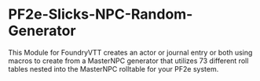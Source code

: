 # PF2e-Slicks-NPC-Random-Generator
This Module for FoundryVTT creates an actor or journal entry or both using macros to create from a MasterNPC generator that utilizes 73 different roll tables nested into the MasterNPC rolltable for your PF2e system.
